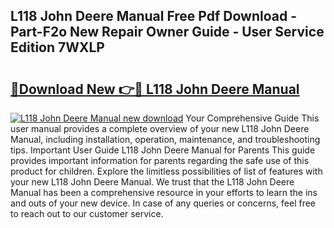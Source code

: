 ## L118 John Deere Manual Free Pdf Download - Part-F2o New Repair Owner Guide - User Service Edition 7WXLP

# <h2><a href="http://bc90219.oget.top/?id=L118+John+Deere+Manual">🔗Download New 👉🔴 L118 John Deere Manual</a></h2>

[![L118 John Deere Manual new download](https://i.imgur.com/5g1atiW.png)](http://bc90219.oget.top/?id=L118+John+Deere+Manual)
Your Comprehensive Guide This user manual provides a complete overview of your new L118 John Deere Manual, including installation, operation, maintenance, and troubleshooting tips. Important User Guide L118 John Deere Manual for Parents This guide provides important information for parents regarding the safe use of this product for children. Explore the limitless possibilities of list of features with your new L118 John Deere Manual. We trust that the L118 John Deere Manual has been a comprehensive resource in your efforts to learn the ins and outs of your new device. In case of any queries or concerns, feel free to reach out to our customer service.
